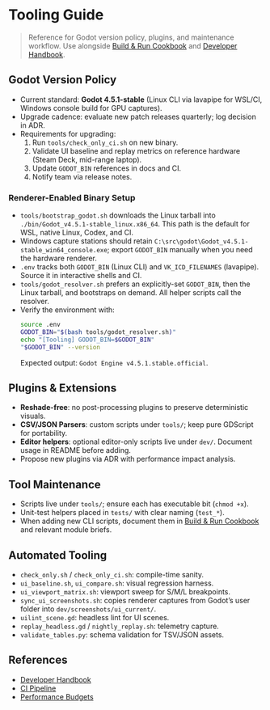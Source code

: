 # Tooling Guide

> Reference for Godot version policy, plugins, and maintenance workflow. Use alongside [Build & Run Cookbook](Build_Cookbook.md) and [Developer Handbook](../Developer_Handbook.md).

## Godot Version Policy
- Current standard: **Godot 4.5.1-stable** (Linux CLI via lavapipe for WSL/CI, Windows console build for GPU captures).
- Upgrade cadence: evaluate new patch releases quarterly; log decision in ADR.
- Requirements for upgrading:
  1. Run `tools/check_only_ci.sh` on new binary.
  2. Validate UI baseline and replay metrics on reference hardware (Steam Deck, mid-range laptop).
  3. Update `GODOT_BIN` references in docs and CI.
  4. Notify team via release notes.

### Renderer-Enabled Binary Setup
- `tools/bootstrap_godot.sh` downloads the Linux tarball into `./bin/Godot_v4.5.1-stable_linux.x86_64`. This path is the default for WSL, native Linux, Codex, and CI.
- Windows capture stations should retain `C:\src\godot\Godot_v4.5.1-stable_win64_console.exe`; export `GODOT_BIN` manually when you need the hardware renderer.
- `.env` tracks both `GODOT_BIN` (Linux CLI) and `VK_ICD_FILENAMES` (lavapipe). Source it in interactive shells and CI.
- `tools/godot_resolver.sh` prefers an explicitly-set `GODOT_BIN`, then the Linux tarball, and bootstraps on demand. All helper scripts call the resolver.
- Verify the environment with:
  ```bash
  source .env
  GODOT_BIN="$(bash tools/godot_resolver.sh)"
  echo "[Tooling] GODOT_BIN=$GODOT_BIN"
  "$GODOT_BIN" --version
  ```
  Expected output: `Godot Engine v4.5.1.stable.official`.

## Plugins & Extensions
- **Reshade-free**: no post-processing plugins to preserve deterministic visuals.
- **CSV/JSON Parsers**: custom scripts under `tools/`; keep pure GDScript for portability.
- **Editor helpers**: optional editor-only scripts live under `dev/`. Document usage in README before adding.
- Propose new plugins via ADR with performance impact analysis.

## Tool Maintenance
- Scripts live under `tools/`; ensure each has executable bit (`chmod +x`).
- Unit-test helpers placed in `tests/` with clear naming (`test_*`).
- When adding new CLI scripts, document them in [Build & Run Cookbook](Build_Cookbook.md) and relevant module briefs.

## Automated Tooling
- `check_only.sh` / `check_only_ci.sh`: compile-time sanity.
- `ui_baseline.sh`, `ui_compare.sh`: visual regression harness.
- `ui_viewport_matrix.sh`: viewport sweep for S/M/L breakpoints.
- `sync_ui_screenshots.sh`: copies renderer captures from Godot’s user folder into `dev/screenshots/ui_current/`.
- `uilint_scene.gd`: headless lint for UI scenes.
- `replay_headless.gd` / `nightly_replay.sh`: telemetry capture.
- `validate_tables.py`: schema validation for TSV/JSON assets.

## References
- [Developer Handbook](../Developer_Handbook.md)
- [CI Pipeline](../qa/CI_Pipeline.md)
- [Performance Budgets](../quality/Performance_Budgets.md)
